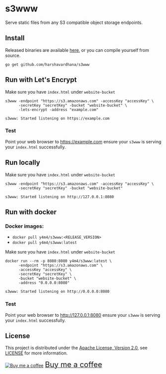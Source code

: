 # s3www
Serve static files from any S3 compatible object storage endpoints.

## Install
Released binaries are available [here](https://github.com/harshavardhana/s3www/releases), or you can compile yourself from source.

```
go get github.com/harshavardhana/s3www
```

## Run with Let's Encrypt
Make sure you have `index.html` under `website-bucket`
```
s3www -endpoint "https://s3.amazonaws.com" -accessKey "accessKey" \
      -secretKey "secretKey" -bucket "website-bucket" \
      -lets-encrypt -address "example.com"

s3www: Started listening on https://example.com
```

### Test
Point your web browser to https://example.com ensure your `s3www` is serving your `index.html` successfully.


## Run locally
Make sure you have `index.html` under `website-bucket`
```
s3www -endpoint "https://s3.amazonaws.com" -accessKey "accessKey" \
      -secretKey "secretKey" -bucket "website-bucket"

s3www: Started listening on http://127.0.0.1:8080
```

## Run with docker

### Docker images:

- `docker pull y4m4/s3www:<RELEASE_VERSION>`
- `docker pull y4m4/s3www:latest`

Make sure you have `index.html` under `website-bucket`

```
docker run --rm -p 8080:8080 y4m4/s3www:latest \
      -endpoint "https://s3.amazonaws.com" \
      -accessKey "accessKey" \
      -secretKey "secretKey" \
      -bucket "website-bucket" \
      -address "0.0.0.0:8080"

s3www: Started listening on http://0.0.0.0:8080
```

### Test
Point your web browser to http://127.0.0.1:8080 ensure your `s3www` is serving your `index.html` successfully.

## License
This project is distributed under the [Apache License, Version 2.0](http://www.apache.org/licenses/LICENSE-2.0), see [LICENSE](./LICENSE) for more information.

<a class="bmc-button" target="_blank" href="https://www.buymeacoffee.com/y4m4"><img src="https://cdn.buymeacoffee.com/buttons/bmc-new-btn-logo.svg" alt="Buy me a coffee"><span style="margin-left:5px;font-size:24px !important;">Buy me a coffee</span></a>
